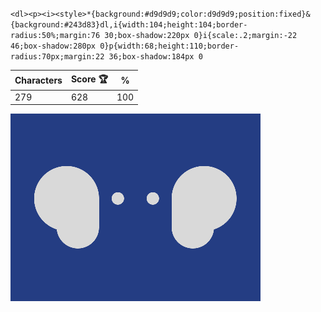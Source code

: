 `<dl><p><i><style>*{background:#d9d9d9;color:d9d9d9;position:fixed}&{background:#243d83}dl,i{width:104;height:104;border-radius:50%;margin:76 30;box-shadow:220px 0}i{scale:.2;margin:-22 46;box-shadow:280px 0}p{width:68;height:110;border-radius:70px;margin:22 36;box-shadow:184px 0`

| Characters | Score 🏆 | %   |
| ---------- | -------- | --- |
| 279        | 628      | 100 |

![](/2025/Jun2025/26/20250626.png)
